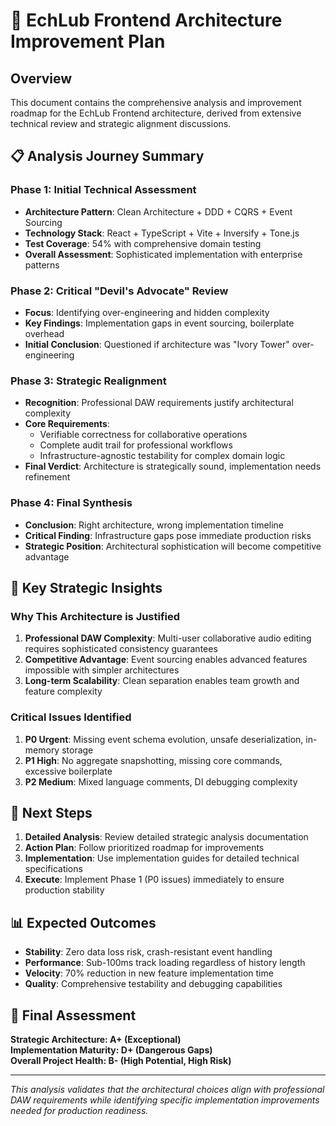 # 🎯 EchLub Frontend Architecture Improvement Plan

## Overview

This document contains the comprehensive analysis and improvement roadmap for the EchLub Frontend architecture, derived from extensive technical review and strategic alignment discussions.

## 📋 Analysis Journey Summary

### Phase 1: Initial Technical Assessment
- **Architecture Pattern**: Clean Architecture + DDD + CQRS + Event Sourcing
- **Technology Stack**: React + TypeScript + Vite + Inversify + Tone.js
- **Test Coverage**: 54% with comprehensive domain testing
- **Overall Assessment**: Sophisticated implementation with enterprise patterns

### Phase 2: Critical "Devil's Advocate" Review
- **Focus**: Identifying over-engineering and hidden complexity
- **Key Findings**: Implementation gaps in event sourcing, boilerplate overhead
- **Initial Conclusion**: Questioned if architecture was "Ivory Tower" over-engineering

### Phase 3: Strategic Realignment
- **Recognition**: Professional DAW requirements justify architectural complexity
- **Core Requirements**: 
  - Verifiable correctness for collaborative operations
  - Complete audit trail for professional workflows
  - Infrastructure-agnostic testability for complex domain logic
- **Final Verdict**: Architecture is strategically sound, implementation needs refinement

### Phase 4: Final Synthesis
- **Conclusion**: Right architecture, wrong implementation timeline
- **Critical Finding**: Infrastructure gaps pose immediate production risks
- **Strategic Position**: Architectural sophistication will become competitive advantage

## 🎯 Key Strategic Insights

### Why This Architecture is Justified
1. **Professional DAW Complexity**: Multi-user collaborative audio editing requires sophisticated consistency guarantees
2. **Competitive Advantage**: Event sourcing enables advanced features impossible with simpler architectures
3. **Long-term Scalability**: Clean separation enables team growth and feature complexity

### Critical Issues Identified
1. **P0 Urgent**: Missing event schema evolution, unsafe deserialization, in-memory storage
2. **P1 High**: No aggregate snapshotting, missing core commands, excessive boilerplate
3. **P2 Medium**: Mixed language comments, DI debugging complexity

## 🚀 Next Steps

1. **Detailed Analysis**: Review detailed strategic analysis documentation
2. **Action Plan**: Follow prioritized roadmap for improvements
3. **Implementation**: Use implementation guides for detailed technical specifications
4. **Execute**: Implement Phase 1 (P0 issues) immediately to ensure production stability

## 📊 Expected Outcomes

- **Stability**: Zero data loss risk, crash-resistant event handling
- **Performance**: Sub-100ms track loading regardless of history length
- **Velocity**: 70% reduction in new feature implementation time
- **Quality**: Comprehensive testability and debugging capabilities

## 🎯 Final Assessment

**Strategic Architecture: A+ (Exceptional)**  
**Implementation Maturity: D+ (Dangerous Gaps)**  
**Overall Project Health: B- (High Potential, High Risk)**

---

*This analysis validates that the architectural choices align with professional DAW requirements while identifying specific implementation improvements needed for production readiness.* 